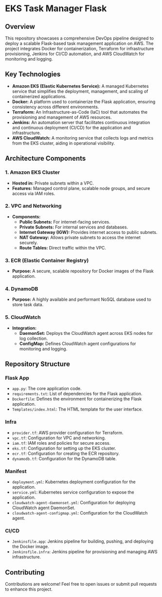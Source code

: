 # EKS Task Manager Flask

## Overview
This repository showcases a comprehensive DevOps pipeline designed to deploy a scalable Flask-based task management application on AWS. The project integrates Docker for containerization, Terraform for infrastructure provisioning, Jenkins for CI/CD automation, and AWS CloudWatch for monitoring and logging.

## Key Technologies
- **Amazon EKS (Elastic Kubernetes Service):** A managed Kubernetes service that simplifies the deployment, management, and scaling of containerized applications.
- **Docker:** A platform used to containerize the Flask application, ensuring consistency across different environments.
- **Terraform:** An Infrastructure-as-Code (IaC) tool that automates the provisioning and management of AWS resources.
- **Jenkins:** An automation server that facilitates continuous integration and continuous deployment (CI/CD) for the application and infrastructure.
- **AWS CloudWatch:** A monitoring service that collects logs and metrics from the EKS cluster, aiding in operational visibility.

## Architecture Components
### 1. **Amazon EKS Cluster**
   - **Hosted in:** Private subnets within a VPC.
   - **Features:** Managed control plane, scalable node groups, and secure access via IAM roles.

### 2. **VPC and Networking**
   - **Components:**
     - **Public Subnets:** For internet-facing services.
     - **Private Subnets:** For internal services and databases.
     - **Internet Gateway (IGW):** Provides internet access to public subnets.
     - **NAT Gateway:** Allows private subnets to access the internet securely.
     - **Route Tables:** Direct traffic within the VPC.

### 3. **ECR (Elastic Container Registry)**
   - **Purpose:** A secure, scalable repository for Docker images of the Flask application.

### 4. **DynamoDB**
   - **Purpose:** A highly available and performant NoSQL database used to store task data.

### 5. **CloudWatch**
   - **Integration:**
     - **DaemonSet:** Deploys the CloudWatch agent across EKS nodes for log collection.
     - **ConfigMap:** Defines CloudWatch agent configurations for monitoring and logging.

## Repository Structure
### **Flask App**
   - `app.py`: The core application code.
   - `requirements.txt`: List of dependencies for the Flask application.
   - `Dockerfile`: Defines the environment for containerizing the Flask application.
   - `Templates/index.html`: The HTML template for the user interface.

### **Infra**
   - `provider.tf`: AWS provider configuration for Terraform.
   - `vpc.tf`: Configuration for VPC and networking.
   - `iam.tf`: IAM roles and policies for secure access.
   - `eks.tf`: Configuration for setting up the EKS cluster.
   - `ecr.tf`: Configuration for creating the ECR repository.
   - `dynamodb.tf`: Configuration for the DynamoDB table.

### **Manifest**
   - `deployment.yml`: Kubernetes deployment configuration for the application.
   - `service.yml`: Kubernetes service configuration to expose the application.
   - `cloudwatch-agent-daemonset.yml`: Configuration for deploying CloudWatch agent DaemonSet.
   - `cloudwatch-agent-configmap.yml`: Configuration for the CloudWatch agent.

### **CI/CD**
   - `Jenkinsfile.app`: Jenkins pipeline for building, pushing, and deploying the Docker image.
   - `Jenkinsfile.infra`: Jenkins pipeline for provisioning and managing AWS infrastructure.

## Contributing
Contributions are welcome! Feel free to open issues or submit pull requests to enhance this project.





